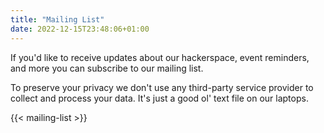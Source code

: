 ```yaml
---
title: "Mailing List"
date: 2022-12-15T23:48:06+01:00
---
```


If you'd like to receive updates about our hackerspace, event reminders, and more you can subscribe to our mailing list.

To preserve your privacy we don't use any third-party service provider to collect and process your data. It's just a good ol' text file on our laptops.

{{< mailing-list >}}
